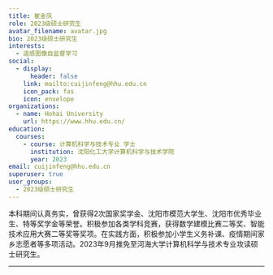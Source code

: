 ```yaml
---
title: 崔金凤
role: 2023级硕士研究生
avatar_filename: avatar.jpg
bio: 2023级硕士研究生
interests:
  - 遥感图像自监督学习
social:
  - display:
      header: false
    link: mailto:cuijinfeng@hhu.edu.cn
    icon_pack: fas
    icon: envelope
organizations:
  - name: Hohai University
    url: https://www.hhu.edu.cn/
education:
  courses:
    - course: 计算机科学与技术专业 学士
      institution: 沈阳化工大学计算机科学与技术学院
      year: 2023
email: cuijinfeng@hhu.edu.cn
superuser: true
user_groups:
  - 2023级硕士研究生
---
```

  本科期间认真务实，曾获得2次国家奖学金、沈阳市模范大学生、沈阳市优秀毕业生、特等奖学金等荣誉。积极参加各类学科竞赛，获得数学建模比赛二等奖、智能技术应用大赛二等奖等奖项。在实践方面，积极参加小学生义务补课、疫情期间家乡志愿者等多项活动。2023年9月推免至河海大学计算机科学与技术专业攻读硕士研究生。

- - -

